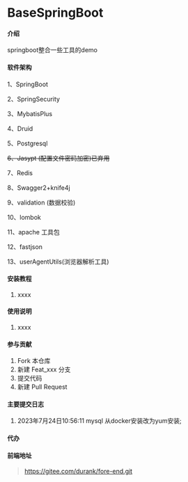 # BaseSpringBoot

#### 介绍
springboot整合一些工具的demo

#### 软件架构
1、SpringBoot

2、SpringSecurity

3、MybatisPlus

4、Druid

5、Postgresql

~~6、Jasypt (配置文件密码加密)已弃用~~

7、Redis

8、Swagger2+knife4j

9、validation (数据校验)

10、lombok

11、apache 工具包

12、fastjson

13、userAgentUtils(浏览器解析工具)




#### 安装教程

1.  xxxx

#### 使用说明

1.  xxxx

#### 参与贡献

1.  Fork 本仓库
2.  新建 Feat_xxx 分支
3.  提交代码
4.  新建 Pull Request

#### 主要提交日志
1.  2023年7月24日10:56:11
mysql 从docker安装改为yum安装;

#### 代办
#### 前端地址
>https://gitee.com/durank/fore-end.git